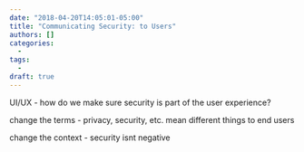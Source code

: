 ```yaml
---
date: "2018-04-20T14:05:01-05:00"
title: "Communicating Security: to Users"
authors: []
categories:
  - 
tags:
  - 
draft: true
---
```


UI/UX - how do we make sure security is part of the user experience?

change the terms - privacy, security, etc. mean different things to end users

change the context - security isnt negative